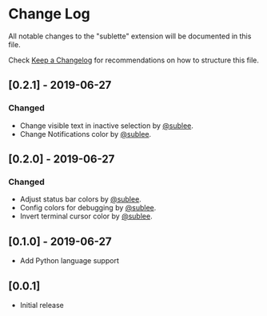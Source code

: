 # Change Log

All notable changes to the "sublette" extension will be documented in this file.

Check [Keep a Changelog](http://keepachangelog.com/) for recommendations on how to structure this file.

## [0.2.1] - 2019-06-27

### Changed
- Change visible text in inactive selection by [@sublee](https://github.com/sublee).
- Change Notifications color by [@sublee](https://github.com/sublee).

## [0.2.0] - 2019-06-27

### Changed
- Adjust status bar colors by [@sublee](https://github.com/sublee).
- Config colors for debugging by [@sublee](https://github.com/sublee).
- Invert terminal cursor color by [@sublee](https://github.com/sublee).

## [0.1.0] - 2019-06-27

- Add Python language support

## [0.0.1]

- Initial release

